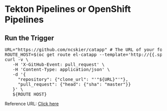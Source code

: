 # Tekton Pipelines or OpenShift Pipelines

<h2> Run the Trigger </h2>
<pre>
URL="https://github.com/ncskier/catapp" # The URL of your fork of CatApp
ROUTE_HOST=$(oc get route el-catapp --template='http://{{.spec.host}}')
curl -v \
   -H 'X-GitHub-Event: pull_request' \
   -H 'Content-Type: application/json' \
   -d '{
     "repository": {"clone_url": "'"${URL}"'"},
     "pull_request": {"head": {"sha": "master"}}
   }' \
   ${ROUTE_HOST}
</pre>

Reference URL: <a href="https://github.com/ncskier/catapp/tree/master/tekton"> Click here</a>
